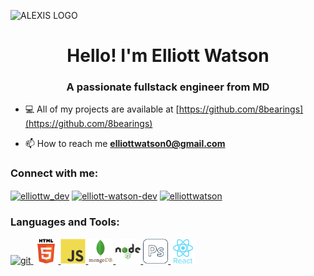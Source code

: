 ![ALEXIS LOGO](https://user-images.githubusercontent.com/61177210/113246259-a8c9c300-9286-11eb-8729-3e6668123c86.PNG)

<h1 align="center">Hello! I'm Elliott Watson</h1>
<h3 align="center">A passionate fullstack engineer from MD</h3>

-  💻  All of my projects are available at [https://github.com/8bearings](https://github.com/8bearings)

- 📫  How to reach me **elliottwatson0@gmail.com**

<h3 align="left">Connect with me:</h3>
<p align="left">
<a href="https://twitter.com/elliottcodes" target="blank"><img align="center" src="https://cdn.jsdelivr.net/npm/simple-icons@3.0.1/icons/twitter.svg" alt="elliottw_dev" height="30" width="40" /></a>
<a href="https://linkedin.com/in/elliott-watson-dev" target="blank"><img align="center" src="https://cdn.jsdelivr.net/npm/simple-icons@3.0.1/icons/linkedin.svg" alt="elliott-watson-dev" height="30" width="40" /></a>
<a href="https://www.youtube.com/c/elliottwatson" target="blank"><img align="center" src="https://cdn.jsdelivr.net/npm/simple-icons@3.0.1/icons/youtube.svg" alt="elliottwatson" height="30" width="40" /></a>
</p>

<h3 align="left">Languages and Tools:</h3>
<p align="left"> <a href="https://git-scm.com/" target="_blank"> <img src="https://www.vectorlogo.zone/logos/git-scm/git-scm-icon.svg" alt="git" width="40" height="40"/> </a> <a href="https://www.w3.org/html/" target="_blank"> <img src="https://raw.githubusercontent.com/devicons/devicon/master/icons/html5/html5-original-wordmark.svg" alt="html5" width="40" height="40"/> </a> <a href="https://developer.mozilla.org/en-US/docs/Web/JavaScript" target="_blank"> <img src="https://raw.githubusercontent.com/devicons/devicon/master/icons/javascript/javascript-original.svg" alt="javascript" width="40" height="40"/> </a> <a href="https://www.mongodb.com/" target="_blank"> <img src="https://raw.githubusercontent.com/devicons/devicon/master/icons/mongodb/mongodb-original-wordmark.svg" alt="mongodb" width="40" height="40"/> </a> <a href="https://nodejs.org" target="_blank"> <img src="https://raw.githubusercontent.com/devicons/devicon/master/icons/nodejs/nodejs-original-wordmark.svg" alt="nodejs" width="40" height="40"/> </a> <a href="https://www.photoshop.com/en" target="_blank"> <img src="https://raw.githubusercontent.com/devicons/devicon/master/icons/photoshop/photoshop-line.svg" alt="photoshop" width="40" height="40"/> </a> <a href="https://reactjs.org/" target="_blank"> <img src="https://raw.githubusercontent.com/devicons/devicon/master/icons/react/react-original-wordmark.svg" alt="react" width="40" height="40"/> </a> </p>
